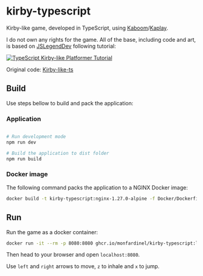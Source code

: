 # kirby-typescript

Kirby-like game, developed in TypeScript, using [Kaboom](https://github.com/replit/kaboom)/[Kaplay](https://github.com/marklovers/kaplay).

I do not own any rights for the game. All of the base, including code and art, is based on [JSLegendDev](https://github.com/JSLegendDev/) following tutorial:

[![TypeScript Kirby-like Platformer Tutorial](https://img.youtube.com/vi/rICeqnbzkZk/0.jpg)](https://www.youtube.com/watch?v=rICeqnbzkZk)

Original code: [Kirby-like-ts](https://github.com/JSLegendDev/Kirby-like-ts/)

## Build

Use steps bellow to build and pack the application:

### Application

```bash

# Run development mode
npm run dev

# Build the application to dist folder
npm run build

```

### Docker image

The following command packs the application to a NGINX Docker image:

```bash
docker build -t kirby-typescript:nginx-1.27.0-alpine -f Docker/Dockerfile .
```

## Run

Run the game as a docker container:

```bash
docker run -it --rm -p 8080:8080 ghcr.io/monfardinel/kirby-typescript:latest
```

Then head to your browser and open `localhost:8080`.

Use `left` and `right` arrows to move, `z` to inhale and `x` to jump.
